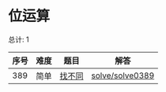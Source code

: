 # 位运算

<!--- table -->


总计: 1

| 序号 | 难度 | 题目                    | 解答                      |
| ---- | ---- | ------------------ | ---------------- |
| 389 | 简单 | [找不同](https://leetcode-cn.com/problems/find-the-difference/) | [solve/solve0389](../solve/solve0389)|

